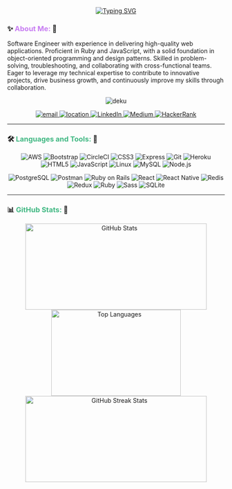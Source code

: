 <div align="center">
  <a href="https://git.io/typing-svg">
    <img src="https://readme-typing-svg.herokuapp.com?font=Aldrich&weight=600&pause=2000&color=41B883&center=true&vCenter=true&width=480&lines=Hey+there%2C++I'm+David++%C3%81lvarez+%F0%9F%91%A8%F0%9F%8F%BB%E2%80%8D%F0%9F%92%BB;Full+Stack+Web+Developer;Always+learning+new+things;Collecting+gems+like+it%E2%80%99s+my+side+quest!" alt="Typing SVG" />
  </a>
</div>

<h3 align="left">
    ✨ <span style="color:#c77cf2;">About Me:</span> 🚀
</h3>
 
Software Engineer with experience in delivering high-quality web applications. Proficient in Ruby and JavaScript, with a solid foundation in object-oriented programming and design patterns. Skilled in problem-solving, troubleshooting, and collaborating with cross-functional teams. Eager to leverage my technical expertise to contribute to innovative projects, drive business growth, and continuously improve my skills through collaboration.

<p align="center">
  <img src="https://i.pinimg.com/originals/d1/10/6e/d1106eab6d805697a2c4e56ccc21800c.gif" alt="deku"/>
</p>

<div align="center">
  <a href="mailto:davidac099@gmail.com">
    <img src="https://custom-icon-badges.demolab.com/badge/-davidac099@gmail.com-green?style=for-the-badge&logo=mention&logoColor=white" alt="email"/>
  </a>
  <a href="https://www.google.com/maps/place/Puntarenas,+Costa+Rica">
    <img src="https://custom-icon-badges.demolab.com/badge/Puntarenas-CRI-red?style=for-the-badge&logo=location&logoColor=white" alt="location"/>
  </a>
  <a href="https://linkedin.com/in/david-alvarez-carranza">
    <img src="https://custom-icon-badges.demolab.com/badge/-LinkedIn-0077B5?style=for-the-badge&logo=linkedin&logoColor=white" alt="LinkedIn"/>
  </a>
  <a href="https://medium.com/@davidac099">
    <img src="https://custom-icon-badges.demolab.com/badge/-Medium-00AB6C?style=for-the-badge&logo=medium&logoColor=white" alt="Medium"/>
  </a>
  <a href="https://www.hackerrank.com/davidac099">
    <img src="https://custom-icon-badges.demolab.com/badge/-HackerRank-2EC866?style=for-the-badge&logo=hackerrank&logoColor=white" alt="HackerRank"/>
  </a>
</div>

---

<h3 align="left">
    🛠️ <span style="color:#41b883;">Languages and Tools:</span> 🔧
</h3>

<div align="center">

![AWS](https://img.shields.io/badge/AWS-black?style=flat-square&logo=amazonaws)
![Bootstrap](https://img.shields.io/badge/Bootstrap-black?style=flat-square&logo=bootstrap)
![CircleCI](https://img.shields.io/badge/CircleCI-black?style=flat-square&logo=circleci)
![CSS3](https://img.shields.io/badge/CSS3-black?style=flat-square&logo=css3)
![Express](https://img.shields.io/badge/Express-black?style=flat-square&logo=express)
![Git](https://img.shields.io/badge/Git-black?style=flat-square&logo=git)
![Heroku](https://img.shields.io/badge/Heroku-black?style=flat-square&logo=heroku)
![HTML5](https://img.shields.io/badge/HTML5-black?style=flat-square&logo=html5)
![JavaScript](https://img.shields.io/badge/JavaScript-black?style=flat-square&logo=javascript)
![Linux](https://img.shields.io/badge/Linux-black?style=flat-square&logo=linux)
![MySQL](https://img.shields.io/badge/MySQL-black?style=flat-square&logo=mysql)
![Node.js](https://img.shields.io/badge/Node.js-black?style=flat-square&logo=node.js)

![PostgreSQL](https://img.shields.io/badge/PostgreSQL-black?style=flat-square&logo=postgresql)
![Postman](https://img.shields.io/badge/Postman-black?style=flat-square&logo=postman)
![Ruby on Rails](https://img.shields.io/badge/Ruby%20on%20Rails-black?style=flat-square&logo=ruby-on-rails)
![React](https://img.shields.io/badge/React-black?style=flat-square&logo=react)
![React Native](https://img.shields.io/badge/React%20Native-black?style=flat-square&logo=react-native)
![Redis](https://img.shields.io/badge/Redis-black?style=flat-square&logo=redis)
![Redux](https://img.shields.io/badge/Redux-black?style=flat-square&logo=redux&logoColor=C41DE9)
![Ruby](https://img.shields.io/badge/Ruby-black?style=flat-square&logo=ruby)
![Sass](https://img.shields.io/badge/Sass-black?style=flat-square&logo=sass)
![SQLite](https://img.shields.io/badge/SQLite-black?style=flat-square&logo=sqlite)

</div>

---

<h3 align="left">
    📊 <span style="color:#41b883;">GitHub Stats:</span> 🌟
</h3>

<div align="center">
  <img src="https://github-readme-stats.vercel.app/api?username=dalvarez2596&show_icons=true&locale=en&theme=vue-dark&hide_border=true&title_color=41b883&icon_color=41b883&text_color=fffefe&bg_color=273849" alt="GitHub Stats" height="200" width="420"/>

  <img src="https://github-readme-stats.vercel.app/api/top-langs?username=dalvarez2596&show_icons=true&locale=en&theme=vue-dark&hide_border=true&title_color=41b883&icon_color=41b883&text_color=fffefe&bg_color=273849" alt="Top Languages" height="200" width="300"/>

  <img src="https://github-readme-streak-stats.herokuapp.com/?user=dalvarez2596&theme=vue-dark&hide_border=true&stroke=fffefe&ring=41b883&fire=41b883&currStreakLabel=41b883" alt="GitHub Streak Stats" height="200" width="420"/>
</div>
